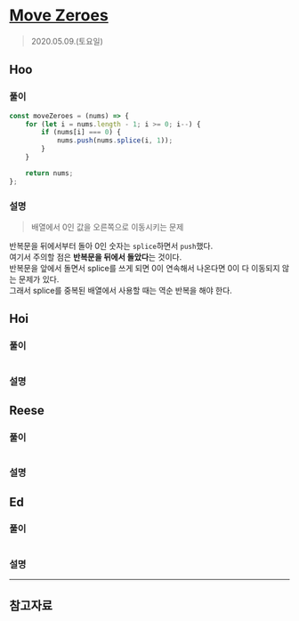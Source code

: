 # [Move Zeroes](https://leetcode.com/explore/interview/card/top-interview-questions-easy/92/array/567/)

> 2020.05.09.(토요일)

## Hoo

### 풀이

```js
const moveZeroes = (nums) => {
	for (let i = nums.length - 1; i >= 0; i--) {
		if (nums[i] === 0) {
			nums.push(nums.splice(i, 1));
		}
	}

	return nums;
};
```

### 설명

> 배열에서 0인 값을 오른쪽으로 이동시키는 문제

반복문을 뒤에서부터 돌아 0인 숫자는 `splice`하면서 `push`했다.  
여기서 주의할 점은 **반복문을 뒤에서 돌았다**는 것이다.  
반복문을 앞에서 돌면서 splice를 쓰게 되면 0이 연속해서 나온다면 0이 다 이동되지 않는 문제가 있다.  
그래서 splice를 중복된 배열에서 사용할 때는 역순 반복을 해야 한다.

## Hoi

### 풀이

```js
```

### 설명

## Reese

### 풀이

```js
```

### 설명

## Ed

### 풀이

```js
```

### 설명

---

## 참고자료
